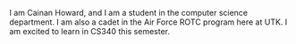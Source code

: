 I am Cainan Howard, and I am a student in the computer science department. I am also a cadet in the Air Force ROTC program here at UTK. I am excited to learn in CS340 this semester. 
